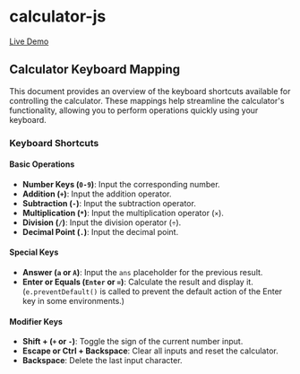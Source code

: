 # calculator-js
[Live Demo](https://mahmoudmerghani.github.io/calculator-js/)

## Calculator Keyboard Mapping

This document provides an overview of the keyboard shortcuts available for controlling the calculator. These mappings help streamline the calculator's functionality, allowing you to perform operations quickly using your keyboard.

### Keyboard Shortcuts

#### Basic Operations
- **Number Keys (`0-9`)**: Input the corresponding number.
- **Addition (`+`)**: Input the addition operator.
- **Subtraction (`-`)**: Input the subtraction operator.
- **Multiplication (`*`)**: Input the multiplication operator (`×`).
- **Division (`/`)**: Input the division operator (`÷`).
- **Decimal Point (`.`)**: Input the decimal point.

#### Special Keys
- **Answer (`a` or `A`)**: Input the `ans` placeholder for the previous result.
- **Enter or Equals (`Enter` or `=`)**: Calculate the result and display it. (`e.preventDefault()` is called to prevent the default action of the Enter key in some environments.)

#### Modifier Keys
- **Shift + (`+` or `-`)**: Toggle the sign of the current number input.
- **Escape or Ctrl + Backspace**: Clear all inputs and reset the calculator.
- **Backspace**: Delete the last input character.
